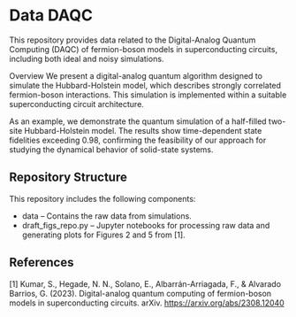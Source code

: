 # Data DAQC
This repository provides data related to the Digital-Analog Quantum Computing (DAQC) of fermion-boson models in superconducting circuits, including both ideal and noisy simulations.

Overview
We present a digital-analog quantum algorithm designed to simulate the Hubbard-Holstein model, which describes strongly correlated fermion-boson interactions. This simulation is implemented within a suitable superconducting circuit architecture.

As an example, we demonstrate the quantum simulation of a half-filled two-site Hubbard-Holstein model. The results show time-dependent state fidelities exceeding 0.98, confirming the feasibility of our approach for studying the dynamical behavior of solid-state systems.

## Repository Structure
This repository includes the following components:

- data – Contains the raw data from simulations.
- draft_figs_repo.py – Jupyter notebooks for processing raw data and generating plots for Figures 2 and 5 from [1].

## References
[1] Kumar, S., Hegade, N. N., Solano, E., Albarrán-Arriagada, F., & Alvarado Barrios, G. (2023). Digital-analog quantum computing of fermion-boson models in superconducting circuits. arXiv. https://arxiv.org/abs/2308.12040
